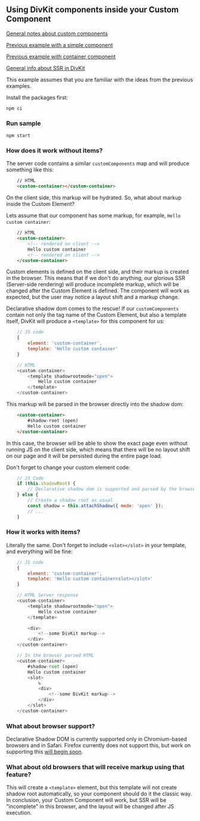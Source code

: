 ## Using DivKit components inside your Custom Component

[General notes about custom components](../../divkit/README.md#customComponents)

[Previous example with a simple component](../custom-simple)

[Previous example with container component](../custom-container)

[General info about SSR in DivKit](../ssr)

This example assumes that you are familiar with the ideas from the previous examples.

Install the packages first:

```
npm ci
```

### Run sample

```shell
npm start
```

### How does it work without items?

The server code contains a similar `customComponents` map and will produce something like this:

```html
    // HTML
    <custom-container></custom-container>
```

On the client side, this markup will be hydrated. So, what about markup inside the Custom Element?

Lets assume that our component has some markup, for example, `Hello custom container`:

```html
    // HTML
    <custom-container>
        <!-- rendered on client -->
        Hello custom container
        <!-- rendered on client -->
    </custom-container>
```

Custom elements is defined on the client side, and their markup is created in the browser. This means that if we don't do anything, our glorious SSR (Server-side rendering) will produce incomplete markup, which will be changed after the Custom Element is defined. The component will work as expected, but the user may notice a layout shift and a markup change.

Declarative shadow dom comes to the rescue! If our `customComponents` contain not only the tag name of the Custom Element, but also a template itself, DivKit will produce a `<template>` for this component for us:

```js
    // JS code
    {
        element: 'custom-container',
        template: 'Hello custom container'
    }

    // HTML
    <custom-container>
        <template shadowrootmode="open">
            Hello custom container
        </template>
    </custom-container>
```

This markup will be parsed in the browser directly into the shadow dom:

```html
    <custom-container>
        #shadow-root (open)
        Hello custom container
    </custom-container>
```

In this case, the browser will be able to show the exact page even without running JS on the client side, which means that there will be no layout shift on our page and it will be persisted during the entire page load.

Don't forget to change your custom element code:

```js
    // JS Code
    if (this.shadowRoot) {
        // Declarative shadow dom is supported and parsed by the browser
    } else {
        // Create a shadow root as usual
        const shadow = this.attachShadow({ mode: 'open' });
        // ...
    }
```

### How it works with items?

Literally the same. Don't forget to include `<slot></slot>` in your template, and everything will be fine:

```js
    // JS code
    {
        element: 'custom-container',
        template: 'Hello custom container<slot></slot>'
    }

    // HTML Server response
    <custom-container>
        <template shadowrootmode="open">
            Hello custom container
        </template>

        <div>
            <!--some DivKit markup-->
        </div>
    </custom-container>

    // In the browser parsed HTML
    <custom-container>
        #shadow-root (open)
        Hello custom container
        <slot>
            ↳
            <div>
                <!--some DivKit markup-->
            </div>
        </slot>
    </custom-container>
```

### What about browser support?

Declarative Shadow DOM is currently supported only in Chromium-based browsers and in Safari. Firefox currently does not support this, but work on supporting this [will begin soon](https://github.com/mozilla/standards-positions/issues/335#issuecomment-1714182997).

### What about old browsers that will receive markup using that feature?

This will create a `<template>` element, but this template will not create shadow root automatically, so your component should do it the classic way. In conclusion, your Custom Component will work, but SSR will be "incomplete" in this browser, and the layout will be changed after JS execution.
